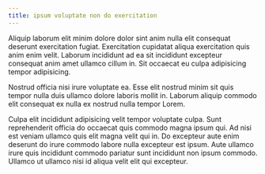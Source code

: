 ```yaml
---
title: ipsum voluptate non do exercitation
---
```


Aliquip laborum elit minim dolore dolor sint anim nulla elit consequat deserunt exercitation fugiat. Exercitation cupidatat aliqua exercitation quis anim enim velit. Laborum incididunt ad ea sit incididunt excepteur consequat anim amet ullamco cillum in. Sit occaecat eu culpa adipisicing tempor adipisicing.

Nostrud officia nisi irure voluptate ea. Esse elit nostrud minim sit quis tempor nulla duis ullamco dolore laboris mollit in. Laborum aliquip commodo elit consequat ex nulla ex nostrud nulla tempor Lorem.

Culpa elit incididunt adipisicing velit tempor voluptate culpa. Sunt reprehenderit officia do occaecat quis commodo magna ipsum qui. Ad nisi est veniam ullamco quis elit magna velit qui in. Do excepteur aute enim deserunt do irure commodo labore nulla excepteur est ipsum. Aute ullamco irure quis incididunt commodo pariatur sunt incididunt non ipsum commodo. Ullamco ut ullamco nisi id aliqua velit elit qui excepteur.